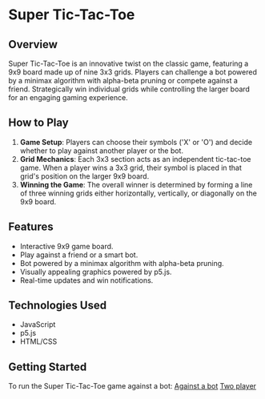 # Super Tic-Tac-Toe

## Overview

Super Tic-Tac-Toe is an innovative twist on the classic game, featuring a 9x9 board made up of nine 3x3 grids. Players can challenge a bot powered by a minimax algorithm with alpha-beta pruning or compete against a friend. Strategically win individual grids while controlling the larger board for an engaging gaming experience.

## How to Play

1. **Game Setup**: Players can choose their symbols ('X' or 'O') and decide whether to play against another player or the bot.
2. **Grid Mechanics**: Each 3x3 section acts as an independent tic-tac-toe game. When a player wins a 3x3 grid, their symbol is placed in that grid's position on the larger 9x9 board.
3. **Winning the Game**: The overall winner is determined by forming a line of three winning grids either horizontally, vertically, or diagonally on the 9x9 board.

## Features

- Interactive 9x9 game board.
- Play against a friend or a smart bot.
- Bot powered by a minimax algorithm with alpha-beta pruning.
- Visually appealing graphics powered by p5.js.
- Real-time updates and win notifications.

## Technologies Used

- JavaScript
- p5.js
- HTML/CSS

## Getting Started

To run the Super Tic-Tac-Toe game against a bot:
[Against a bot](https://editor.p5js.org/Adnan_yayme/full/0TsZJ5GvS)
[Two player](https://editor.p5js.org/Adnan_yayme/full/FD8l8wZoe)

